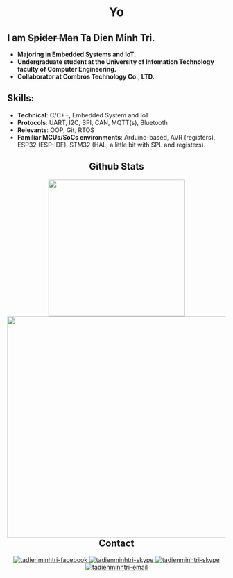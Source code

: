 <h1 align="center"> Yo </h1>

## I am ~~Spider Man~~ Ta Dien Minh Tri.
* **Majoring in Embedded Systems and IoT.**
* **Undergraduate student at the University of Infomation Technology faculty of Computer Engineering.** 
* **Collaborator at Combros Technology Co., LTD.**
## Skills:
* **Technical**: C/C++, Embedded System and IoT
* **Protocols**: UART, I2C, SPI, CAN, MQTT(s), Bluetooth
* **Relevants**: OOP, Git, RTOS
* **Familiar MCUs/SoCs environments**: Arduino-based, AVR (registers), ESP32 (ESP-IDF), STM32 (HAL, a little bit with SPL and registers).

<h2 align="center"> Github Stats </h2>
<div align="center">
  <a href="#" title="Ta Dien Minh Tri">
    <img width="315" align="center" src= "https://github-readme-stats.vercel.app/api/top-langs/?username=tritdm&amp;&hide=html,c%23,%2b%2b,Cuda&amp;title_color=ff0055&amp;text_color=03d8f3&amp;icon_color=141321&amp;bg_color=141321&amp;langs_count=4&amp;layout=compact&amp;border_color=00ffc8&amp;hide_border=true" style="max-width: 100%;">
  </a>
  <a href="#" title="Ta Dien Minh Tri">
    <img align="right" width="510" src="http://github-profile-summary-cards.vercel.app/api/cards/profile-details?username=tritdm&theme=2077" style="max-width: 100%;">
  </a>
</div>
<br>

<h2 align="center"> Contact </h2>

<div align="center">
  <!--<a href="https://trungquandev.com" rel="nofollow">
    <img width="90" height="90" src="/trungquandev/trungquandev/raw/main/images/logo-trungquandev-transparent-bg-192x192.png" alt="trungquandev-blog" style="max-width: 100%;">
  </a>!-->
  <a href="https://www.facebook.com/profile.php?id=100016256626246" target="blank">
    <img src="https://img.icons8.com/nolan/64/1A6DFF/C822FF/facebook-new.png" alt="tadienminhtri-facebook" style="max-width: 100%;"/>
  </a>
  <!--<a href="https://www.youtube.com/c/TrungquandevOfficial" target="blank">
    <img src="https://img.icons8.com/nolan/64/1A6DFF/C822FF/youtube-play.png" style="max-width: 100%;">
  </a>!-->
  <a href="https://www.linkedin.com/in/tadienminhtri/" target="blank">
    <img src="https://img.icons8.com/nolan/64/1A6DFF/C822FF/linkedin.png" alt="tadienminhtri-skype" style="max-width: 100%;"/>
  </a>
  <a href="https://join.skype.com/invite/pNMrzFkuqCmY" target="blank">
    <img src="https://img.icons8.com/nolan/64/1A6DFF/C822FF/skype.png" alt="tadienminhtri-skype" style="max-width: 100%;"/>
  </a>
  <a href="mailto:20520326@gm.uit.edu.vn" target="top">
    <img src="https://img.icons8.com/nolan/64/1A6DFF/C822FF/gmail.png" alt="tadienminhtri-email" style="max-width: 100%;"/>
  </a>
</div>

<br>
